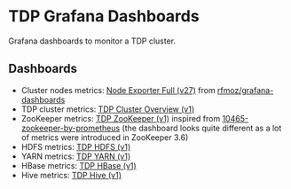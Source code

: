 # TDP Grafana Dashboards

Grafana dashboards to monitor a TDP cluster.

## Dashboards

- Cluster nodes metrics: [Node Exporter Full (v27)](./node-exporter-full.v27.json) from [rfmoz/grafana-dashboards](https://github.com/rfmoz/grafana-dashboards)
- TDP cluster metrics: [TDP Cluster Overview (v1)](./tdp-cluster.v1.json)
- ZooKeeper metrics: [TDP ZooKeeper (v1)](./tdp-zookeeper.v1.json) inspired from [10465-zookeeper-by-prometheus](https://grafana.com/grafana/dashboards/10465-zookeeper-by-prometheus/) (the dashboard looks quite different as a lot of metrics were introduced in ZooKeeper 3.6)
- HDFS metrics: [TDP HDFS (v1)](./tdp-hdfs.v1.json)
- YARN metrics: [TDP YARN (v1)](./tdp-yarn.v1.json)
- HBase metrics: [TDP HBase (v1)](./tdp-hbase.v1.json)
- Hive metrics: [TDP Hive (v1)](./tdp-hive.v1.json)
